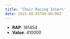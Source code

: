 ```yaml
---
title: 'Chair Racing Intern'
date: 2025-08-05T00:00:00Z
---
```

- **RAP**: 181454
- **Value**: 410000
